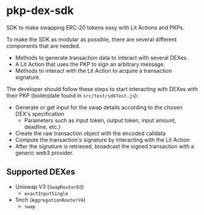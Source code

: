# pkp-dex-sdk
SDK to make swapping ERC-20 tokens easy with Lit Actions and PKPs.

To make the SDK as modular as possible, there are several different components that are needed.

- Methods to generate transaction data to interact with several DEXes.
- A Lit Action that uses the PKP to sign an arbitrary message.
- Methods to interact with the Lit Action to acquire a transaction signature.

The developer should follow these steps to start interacting with DEXes with their PKP (boilerplate found in `src/test/sdkTest.js`):
- Generate or get input for the swap details according to the chosen DEX's specification
  - Parameters such as input token, output token, input amount, deadline, etc.)
- Create the raw transaction object with the encoded calldata
- Compute the transaction's signature by interacting with the Lit Action
- After the signature is retrieved, broadcast the signed transaction with a generic web3 provider.


## Supported DEXes
- Uniswap V3 (`SwapRouter02`)
  - `exactInputSingle`
- 1inch (`AggregationRouterV4`)
  - `swap`
